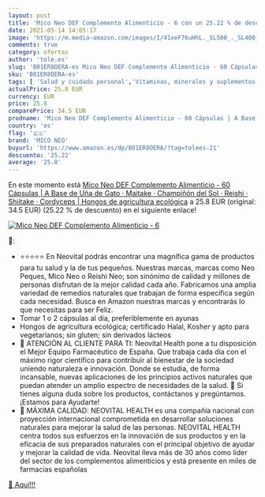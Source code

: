 ```yaml
---
layout: post
title: 'Mico Neo DEF Complemento Alimenticio - 6 con un 25.22 % de descuento'
date: 2021-05-14 14:05:17
image: 'https://m.media-amazon.com/images/I/41xeF76uHhL._SL500_._SL400_.jpg'
comments: true
category: ofertas
author: 'tole.es'
slug: 'B01ER8OERA-es Mico Neo DEF Complemento Alimenticio - 60 Cápsulas | A...'
sku: 'B01ER8OERA-es'
tags: [ 'Salud y cuidado personal','Vitaminas, minerales y suplementos en medicamentos, remedios y suplementos dietéticos','alimenticio','complemento','mico neo', ]
actualPrice: 25.8 EUR
currency: EUR
price: 25.8
comparePrice: 34.5 EUR
prodname: 'Mico Neo DEF Complemento Alimenticio - 60 Cápsulas | A Base de Uña de Gato · Maitake · Champiñón del Sol · Reishi · Shiitake · Cordyceps | Hongos de agricultura ecológica'
country: 'es'
flag: '🇪🇸'
brand: 'MICO NEO'
buyurl: 'https://www.amazon.es/dp/B01ER8OERA/?tag=tolees-21'
descuento: '25.22'
average: '25.8'
---
```


En este momento está [Mico Neo DEF Complemento Alimenticio - 60 Cápsulas | A Base de Uña de Gato · Maitake · Champiñón del Sol · Reishi · Shiitake · Cordyceps | Hongos de agricultura ecológica](https://www.amazon.es/dp/B01ER8OERA/?tag=tolees-21) a 25.8 EUR (original: 34.5 EUR) (25.22 %  de descuento) en el siguiente enlace!

[![Mico Neo DEF Complemento Alimenticio - 6](https://m.media-amazon.com/images/I/41xeF76uHhL._SL500_._SL400_.jpg)](https://www.amazon.es/dp/B01ER8OERA/?tag=tolees-21)

🔎:

- ⭐⭐⭐⭐⭐ En Neovital podrás encontrar una magnífica gama de productos para tu salud y la de tus pequeños. Nuestras marcas, marcas como Neo Peques, Mico Neo o Reishi Neo; son sinónimo de calidad y millones de personas disfrutan de la mejor calidad cada año. Fabricamos una amplia variedad de remedios naturales que trabajan de forma específica según cada necesidad. Busca en Amazon nuestras marcas y encontrarás lo que necesitas para ser Feliz.
- Tomar 1 o 2 cápsulas al día, preferiblemente en ayunas
- Hongos de agricultura ecológica; certificado Halal, Kosher y apto para vegetarianos; sin gluten; sin derivados lácteos
- 🚨 ATENCIÓN AL CLIENTE PARA TI: Neovital Health pone a tu disposición el Mejor Equipo Farmacéutico de España. Que trabaja cada día con el máximo rigor científico para contribuir al bienestar de la sociedad uniendo naturaleza e innovación. Donde se estudia, de forma incansable, nuevas aplicaciones de los principios activos naturales que puedan atender un amplio espectro de necesidades de la salud. 📩 Si tienes alguna duda sobre los productos, contáctanos y pregúntamos. ¡Estamos para Ayudarte!
- 🥇 MÁXIMA CALIDAD: NEOVITAL HEALTH es una compañía nacional con proyección internacional comprometida en desarrollar soluciones naturales para mejorar la salud de las personas. NEOVITAL HEALTH centra todos sus esfuerzos en la innovación de sus productos y en la eficacia de sus preparados naturales con el principal objetivo de ayudar y mejorar la calidad de vida. Neovital lleva más de 30 años como líder del sector de los complementos alimenticios y está presente en miles de farmacias españolas

[🛒 Aquí!!!](https://www.amazon.es/dp/B01ER8OERA/?tag=tolees-21)
